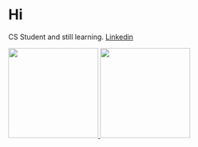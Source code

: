 # Hi
CS Student and still learning.
[Linkedin](https://www.linkedin.com/in/fahrelga/)

<p align="left">
<a href="https://github.com/dafex301">
  <img height="180em" src="https://github-readme-stats-eight-theta.vercel.app/api?username=dafex301&show_icons=true&theme=algolia&include_all_commits=true&count_private=true"/>
  <img height="180em" src="https://github-readme-stats-eight-theta.vercel.app/api/top-langs/?username=dafex301&layout=compact&langs_count=8&theme=algolia"/>
</a>
</p>

<!--
**dafex301/dafex301** is a ✨ _special_ ✨ repository because its `README.md` (this file) appears on your GitHub profile.

Here are some ideas to get you started:

- 🔭 I’m currently working on ...
- 🌱 I’m currently learning ...
- 👯 I’m looking to collaborate on ...
- 🤔 I’m looking for help with ...
- 💬 Ask me about ...
- 📫 How to reach me: ...
- 😄 Pronouns: ...
- ⚡ Fun fact: ...
-->
